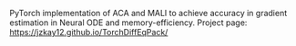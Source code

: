 PyTorch implementation of ACA and MALI to achieve accuracy in gradient estimation in Neural ODE and memory-efficiency.
Project page: https://jzkay12.github.io/TorchDiffEqPack/
